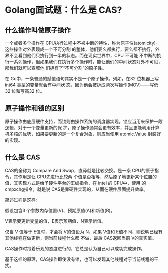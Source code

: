 # Golang面试题：什么是 CAS?

## 什么操作叫做原子操作

一个或者多个操作在 CPU执行过程中不被中断的特性，称为原子性(atomicity)。这些操作对外表现成一个不可分割 的整体，他们要么都执行，要么都不执行，外界不会看到他们只执行到一半的状态。而在现实世界中，CPU 不可能 不中断的执行一系列操作，但如果我们在执行多个操作时，能让他们的中间状态对外不可⻅，那我们就可以宣城他 们拥有了“不可分割”的原子性。

在 Go中，一条普通的赋值语句其实不是一个原子操作。列如，在32 位机器上写 int64 类型的变量就会有中间状 态，因为他会被拆成两次写操作(MOV)——写低32 位和写高32 位。

## 原子操作和锁的区别

原子操作由底层硬件支持，而锁则由操作系统的调度器实现。锁应当用来保护一段逻辑，对于一个变量更新的保 护，原子操作通常会更有效率，并且更能利用计算机多核的优势，如果要更新的是一个复合对象，则应当使用 atomic.Value 封装好的实现。

## 什么是 CAS

CAS的全称为 Compare And Swap，直译就是比较交换。是一条 CPU的原子指令，其作用是让 CPU先进行比较两 个值是否相等，然后原子地更新某个位置的值，其实现方式是给予硬件平台的汇编指令，在 intel 的 CPU中，使用 的 cmpxchg指令，就是说 CAS是靠硬件实现的，从而在硬件层面提升效率。

简述过程是这样:

假设包含3 个参数内存位置(V)、预期原值(A)和新值(B)。

V表示要更新变量的值，E表示预期值，N表示新值。

仅当 V 值等于 E值时，才会将 V的值设为 N，如果 V值和 E值不同，则说明已经有其他线程在做更新，则当前线程什么都 不做，最后 CAS返回当前 V的真实值。

CAS操作时抱着乐观的态度进行的，它总是认为自己可以成功完成操作。

基于这样的原理，CAS操作即使没有锁，也可以发现其他线程对于当前线程的干扰。
